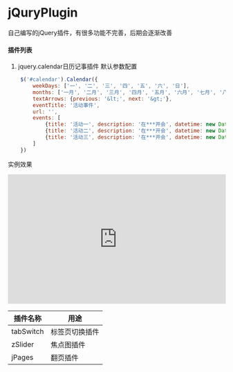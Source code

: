 # jQuryPlugin
 
自己编写的jQuery插件，有很多功能不完善，后期会逐渐改善

#### 插件列表
1. jquery.calendar日历记事插件
默认参数配置
```javascript
    $('#calendar').Calendar({
        weekDays: ['一', '二', '三', '四', '五', '六', '日'],
        months: ['一月', '二月', '三月', '四月', '五月', '六月', '七月', '八月', '九月', '十月', '十一月', '十二月'],
        textArrows: {previous: '&lt;', next: '&gt;'},
        eventTitle: '活动事件',
        url: '',
        events: [
            {title: '活动一', description: '在***开会', datetime: new Date(2017, 3, 13, 17, 30)},
            {title: '活动二', description: '在***开会', datetime: new Date(2017, 3, 25, 16,00)},
            {title: '活动三', description: '在***开会', datetime: new Date(2017, 4, 2, 16, 20)}
        ]
    })
```
实例效果  

<p><iframe style="width: 100%; height: 300px" src="http://sandbox.runjs.cn/show/gtfvorkt" allowfullscreen="allowfullscreen" frameborder="0"></iframe></p>


|插件名称 | 用途 |
|---------|------|
|tabSwitch|标签页切换插件|
|zSlider  |焦点图插件|
|jPages   |翻页插件 |

    
    
     


